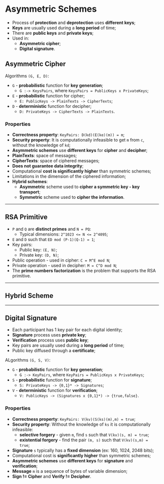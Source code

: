 # Asymmetric Schemes

* Process of **protection** and **deprotection** uses **different keys**;
* **Keys** are usually used during a **long period** of time;
* There are **public keys** and **private keys**;
* Used in:
  * **Asymmetric cipher**;
  * **Digital signature**.

## Asymmetric Cipher

<!-- Add image -->

Algorithms `(G, E, D)`:
* `G` - **probabilistic** function for **key generation**;
  * `G :-> KeysPairs`, where `KeysPairs = PublicKeys x PrivateKeys`;
* `E` - **probabilistic** function for cipher;
  * `E: PublicKeys -> PlainTexts -> CipherTexts`;
* `D` - **deterministic** function for decipher;
  * `D: PrivateKeys -> CipherTexts -> PlainTexts`.

<!-- Add image -->

### Properties

* **Correctness property**: `KeyPairs: D(kd)(E(ke)(m)) = m`;
* **Security property**: It is computationally infeasible to get `m` from `c`, without the knowledge of `kd`;
* **Asymmetric schemes** use **different keys** for **cipher** and **decipher**;
* **PlainTexts**: space of messages;
* **CipherTexts**: space of ciphered messages;
* **Does not guarantee data integrity**;
* Computational **cost is significantly higher** than symmetric schemes;
* Limitations in the dimension of the ciphered information;
* **Hybrid schemes**:
  * **Asymmetric** scheme used to **cipher a symmetric key - key transport**;
  * **Symmetric** scheme used to **cipher the information**.

---

## RSA Primitive

* `P` and `Q` are **distinct primes** and `N = PQ`:
  * Typical dimensions: `2^1023 <= N <= 2^4095`;
* `E` and `D` such that `ED mod (P-1)(Q-1) = 1`;
* Key pairs:
  * Public key: `(E, N)`;
  * Private key: `(D, N)`;
* Public operation - used in cipher: `C = M^E mod N`;
* Private operation - used in decipher: `M = C^D mod N`;
* The **prime numbers factorization** is the problem that supports the RSA primitive.

---

## Hybrid Scheme

<!-- Add Image -->

---

## Digital Signature

* Each participant has 1 key pair for each digital identity;
* **Signature** process uses **private key**;
* **Verification** process uses **public key**;
* Key pairs are usually used during a **long period** of time;
* Public key diffused through a **certificate**;

<!-- Add Image -->

ALgorithms `(G, S, V)`:
* `G` - **probabilistic** function for **key generation**;
  * `G :-> KeyPairs`, where `KeyPairs = PublicKeys x PrivateKeys`;
* `S` - **probabilistic** function for **signature**;
  * `S: PrivateKeys -> {0,1}* -> Signatures`;
* `V` - **deterministic** function for **verification**;
  * `V: PublicKeys -> (Signatures x {0,1}*) -> {true,false}`.

<!-- Add Image -->

### Properties

* **Correctness property**: `KeyPairs: V(kv)(S(ks)(m),m) = true`;
* **Security property**: Without the knowledge of `ks` it is computationally infeasible:
  * **selective forgery** - given `m`, find `s` such that `V(kv)(s, m) = true`;
  * **existential forgery** - find the pair `(m, s)` such that `V(kv)(s,m) = true`;
* **Signature** `s` typically has a **fixed dimension** (ex: 160, 1024, 2048 bits);
* Computational cost is **significantly higher** than symmetric schemes;
* **Asymmetric schemes** use **different keys** for **signature** and **verification**;
* **Message** `m` is a sequence of bytes of variable dimension;
* **Sign != Cipher** and **Verify != Decipher**.